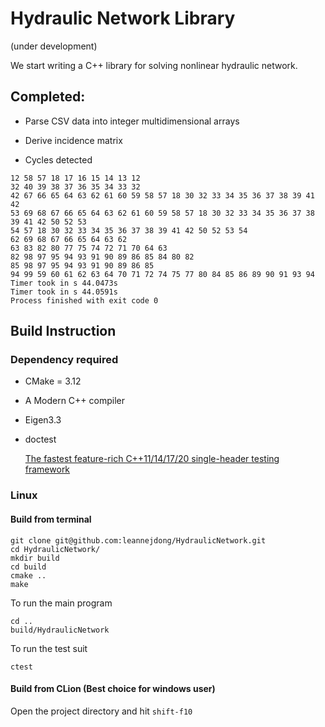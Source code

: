 # Hydraulic Network Library 
(under development)

We start writing a C++ library for solving nonlinear hydraulic network.

## Completed:
  
* Parse CSV data into integer multidimensional arrays

* Derive incidence matrix

* Cycles detected
```shell
12 58 57 18 17 16 15 14 13 12 
32 40 39 38 37 36 35 34 33 32 
42 67 66 65 64 63 62 61 60 59 58 57 18 30 32 33 34 35 36 37 38 39 41 42 
53 69 68 67 66 65 64 63 62 61 60 59 58 57 18 30 32 33 34 35 36 37 38 39 41 42 50 52 53 
54 57 18 30 32 33 34 35 36 37 38 39 41 42 50 52 53 54 
62 69 68 67 66 65 64 63 62 
63 83 82 80 77 75 74 72 71 70 64 63 
82 98 97 95 94 93 91 90 89 86 85 84 80 82 
85 98 97 95 94 93 91 90 89 86 85 
94 99 59 60 61 62 63 64 70 71 72 74 75 77 80 84 85 86 89 90 91 93 94 
Timer took in s 44.0473s
Timer took in s 44.0591s
Process finished with exit code 0
```
<!---
* There are 8760 sets of solutions for heat flows, with each contain 8 values. The first set of solutions is found as
```
57.5494,25.424,32.1254,13.9795,2.43297,-10.9734,13.6895
```
-->

## Build Instruction

### Dependency required

- CMake = 3.12
- A Modern C++ compiler
- Eigen3.3
- doctest

  [The fastest feature-rich C++11/14/17/20 single-header testing framework](https://raw.githubusercontent.com/onqtam/doctest/master/doctest/doctest.h)

### Linux

#### Build from terminal

```
git clone git@github.com:leannejdong/HydraulicNetwork.git
cd HydraulicNetwork/
mkdir build
cd build
cmake ..
make
```
To run the main program
```
cd ..
build/HydraulicNetwork
```
To run the test suit
```
ctest
```

#### Build from CLion (Best choice for windows user)

Open the project directory and hit `shift-f10`


